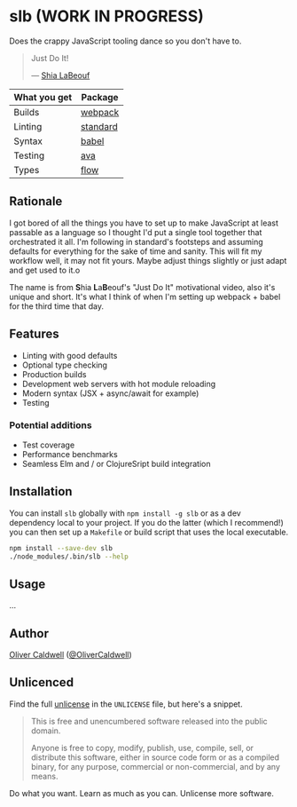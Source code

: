 # slb (WORK IN PROGRESS)

Does the crappy JavaScript tooling dance so you don't have to.

> Just Do It!
>
>  — [Shia LaBeouf][justdoit]

| What you get  | Package       |
| ------------- | ------------- |
| Builds        | [webpack][]   |
| Linting       | [standard][]  |
| Syntax        | [babel][]     |
| Testing       | [ava][]       |
| Types         | [flow][]      |

## Rationale

I got bored of all the things you have to set up to make JavaScript at least passable as a language so I thought I'd put a single tool together that orchestrated it all. I'm following in standard's footsteps and assuming defaults for everything for the sake of time and sanity. This will fit my workflow well, it may not fit yours. Maybe adjust things slightly or just adapt and get used to it.o

The name is from **S**hia **L**a**B**eouf's "Just Do It" motivational video, also it's unique and short. It's what I think of when I'm setting up webpack + babel for the third time that day.

## Features

 * Linting with good defaults
 * Optional type checking
 * Production builds
 * Development web servers with hot module reloading
 * Modern syntax (JSX + async/await for example)
 * Testing

### Potential additions

 * Test coverage
 * Performance benchmarks
 * Seamless Elm and / or ClojureSript build integration

## Installation

You can install `slb` globally with `npm install -g slb` or as a dev dependency local to your project. If you do the latter (which I recommend!) you can then set up a `Makefile` or build script that uses the local executable.

```bash
npm install --save-dev slb
./node_modules/.bin/slb --help
```

## Usage

...

## Author

[Oliver Caldwell][author-site] ([@OliverCaldwell][author-twitter])

## Unlicenced

Find the full [unlicense][] in the `UNLICENSE` file, but here's a snippet.

>This is free and unencumbered software released into the public domain.
>
>Anyone is free to copy, modify, publish, use, compile, sell, or distribute this software, either in source code form or as a compiled binary, for any purpose, commercial or non-commercial, and by any means.

Do what you want. Learn as much as you can. Unlicense more software.

[justdoit]: https://www.youtube.com/watch?v=ZXsQAXx_ao0
[webpack]: https://webpack.github.io/
[standard]: http://standardjs.com/index.html
[babel]: https://babeljs.io/
[ava]: https://github.com/avajs/ava
[flow]: http://flowtype.org/
[unlicense]: http://unlicense.org/
[author-site]: http://oli.me.uk/
[author-twitter]: https://twitter.com/OliverCaldwell
